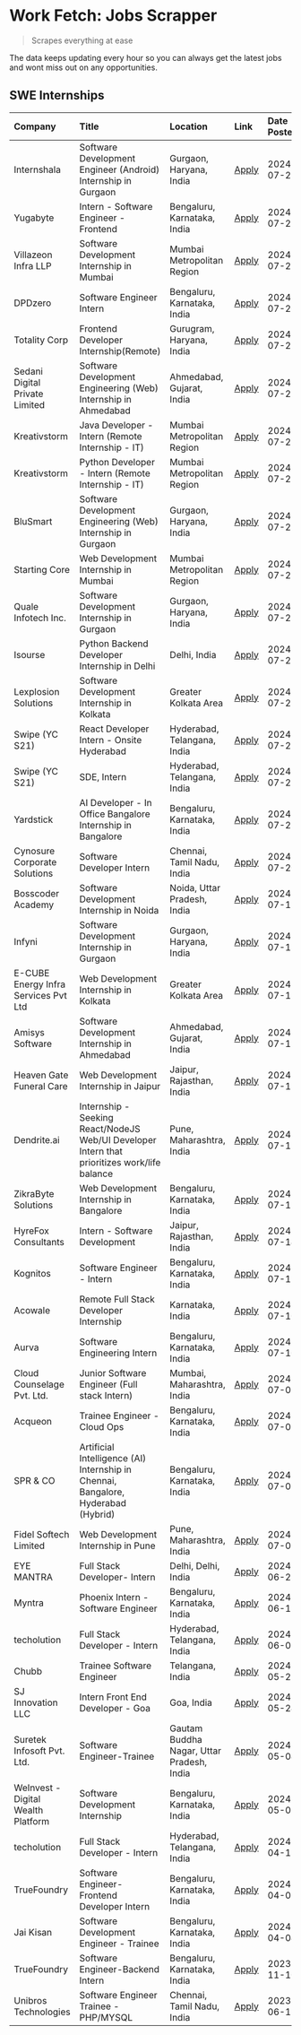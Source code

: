 # Work Fetch: Jobs Scrapper
> Scrapes everything at ease

The data keeps updating every hour so you can always get the latest jobs and wont miss out on any opportunities.

## SWE Internships
<!--START_SECTION:workfetch-->
| Company                              | Title                                                                                        | Location                                  | Link                                                                                                                                                                                                                                                                                                        | Date Posted   |
|:-------------------------------------|:---------------------------------------------------------------------------------------------|:------------------------------------------|:------------------------------------------------------------------------------------------------------------------------------------------------------------------------------------------------------------------------------------------------------------------------------------------------------------|:--------------|
| Internshala                          | Software Development Engineer (Android) Internship in Gurgaon                                | Gurgaon, Haryana, India                   | [Apply](https://in.linkedin.com/jobs/view/software-development-engineer-android-internship-in-gurgaon-at-internshala-3987153031?position=28&pageNum=0&refId=ZUH1ytI5EXIgAJA%2FAs7xNA%3D%3D&trackingId=FyMZfQ%2F%2Fuq6BzHyPXX0w0A%3D%3D&trk=public_jobs_jserp-result_search-card)                            | 2024-07-29    |
| Yugabyte                             | Intern - Software Engineer - Frontend                                                        | Bengaluru, Karnataka, India               | [Apply](https://in.linkedin.com/jobs/view/intern-software-engineer-frontend-at-yugabyte-3986935406?position=41&pageNum=0&refId=ZUH1ytI5EXIgAJA%2FAs7xNA%3D%3D&trackingId=adtO4VEz%2BYLdPmxwHVOqlA%3D%3D&trk=public_jobs_jserp-result_search-card)                                                           | 2024-07-29    |
| Villazeon Infra LLP                  | Software Development Internship in Mumbai                                                    | Mumbai Metropolitan Region                | [Apply](https://in.linkedin.com/jobs/view/software-development-internship-in-mumbai-at-villazeon-infra-llp-3985431977?position=54&pageNum=0&refId=ZUH1ytI5EXIgAJA%2FAs7xNA%3D%3D&trackingId=KHsMJviAr1H30R5n63Hibg%3D%3D&trk=public_jobs_jserp-result_search-card)                                          | 2024-07-27    |
| DPDzero                              | Software Engineer Intern                                                                     | Bengaluru, Karnataka, India               | [Apply](https://in.linkedin.com/jobs/view/software-engineer-intern-at-dpdzero-3984918371?position=35&pageNum=0&refId=ZUH1ytI5EXIgAJA%2FAs7xNA%3D%3D&trackingId=v2CIqdKZH42OMXo5SPp5WA%3D%3D&trk=public_jobs_jserp-result_search-card)                                                                       | 2024-07-26    |
| Totality Corp                        | Frontend Developer Internship(Remote)                                                        | Gurugram, Haryana, India                  | [Apply](https://in.linkedin.com/jobs/view/frontend-developer-internship-remote-at-totality-corp-3982253688?position=4&pageNum=0&refId=ZUH1ytI5EXIgAJA%2FAs7xNA%3D%3D&trackingId=YPV6bNcIV16bOag2YnCNYQ%3D%3D&trk=public_jobs_jserp-result_search-card)                                                      | 2024-07-25    |
| Sedani Digital Private Limited       | Software Development Engineering (Web) Internship in Ahmedabad                               | Ahmedabad, Gujarat, India                 | [Apply](https://in.linkedin.com/jobs/view/software-development-engineering-web-internship-in-ahmedabad-at-sedani-digital-private-limited-3985017980?position=12&pageNum=0&refId=ZUH1ytI5EXIgAJA%2FAs7xNA%3D%3D&trackingId=OnXSLcMBPyjQBF08I8qpLw%3D%3D&trk=public_jobs_jserp-result_search-card)            | 2024-07-25    |
| Kreativstorm                         | Java Developer - Intern (Remote Internship - IT)                                             | Mumbai Metropolitan Region                | [Apply](https://in.linkedin.com/jobs/view/java-developer-intern-remote-internship-it-at-kreativstorm-3984337445?position=24&pageNum=0&refId=ZUH1ytI5EXIgAJA%2FAs7xNA%3D%3D&trackingId=86CszOP9dOuNvVGGp%2Bq7%2BA%3D%3D&trk=public_jobs_jserp-result_search-card)                                            | 2024-07-25    |
| Kreativstorm                         | Python Developer - Intern (Remote Internship - IT)                                           | Mumbai Metropolitan Region                | [Apply](https://in.linkedin.com/jobs/view/python-developer-intern-remote-internship-it-at-kreativstorm-3985007700?position=38&pageNum=0&refId=ZUH1ytI5EXIgAJA%2FAs7xNA%3D%3D&trackingId=s2U2RVkhAYJhbLCRrjU8iw%3D%3D&trk=public_jobs_jserp-result_search-card)                                              | 2024-07-25    |
| BluSmart                             | Software Development Engineering (Web) Internship in Gurgaon                                 | Gurgaon, Haryana, India                   | [Apply](https://in.linkedin.com/jobs/view/software-development-engineering-web-internship-in-gurgaon-at-blusmart-3981371374?position=13&pageNum=0&refId=ZUH1ytI5EXIgAJA%2FAs7xNA%3D%3D&trackingId=tnT8lLFLwmyR5Stb5UvTrg%3D%3D&trk=public_jobs_jserp-result_search-card)                                    | 2024-07-23    |
| Starting Core                        | Web Development Internship in Mumbai                                                         | Mumbai Metropolitan Region                | [Apply](https://in.linkedin.com/jobs/view/web-development-internship-in-mumbai-at-starting-core-3981367557?position=14&pageNum=0&refId=ZUH1ytI5EXIgAJA%2FAs7xNA%3D%3D&trackingId=doWRCZKHucAW13IG9aiBzg%3D%3D&trk=public_jobs_jserp-result_search-card)                                                     | 2024-07-23    |
| Quale Infotech Inc.                  | Software Development Internship in Gurgaon                                                   | Gurgaon, Haryana, India                   | [Apply](https://in.linkedin.com/jobs/view/software-development-internship-in-gurgaon-at-quale-infotech-inc-3981372174?position=17&pageNum=0&refId=ZUH1ytI5EXIgAJA%2FAs7xNA%3D%3D&trackingId=y09KNQMn2YzUEQCr4x4rcA%3D%3D&trk=public_jobs_jserp-result_search-card)                                          | 2024-07-23    |
| Isourse                              | Python Backend Developer Internship in Delhi                                                 | Delhi, India                              | [Apply](https://in.linkedin.com/jobs/view/python-backend-developer-internship-in-delhi-at-isourse-3981371334?position=25&pageNum=0&refId=ZUH1ytI5EXIgAJA%2FAs7xNA%3D%3D&trackingId=qqWjQP%2BpB5gqb%2FYqw9QA0g%3D%3D&trk=public_jobs_jserp-result_search-card)                                               | 2024-07-23    |
| Lexplosion Solutions                 | Software Development Internship in Kolkata                                                   | Greater Kolkata Area                      | [Apply](https://in.linkedin.com/jobs/view/software-development-internship-in-kolkata-at-lexplosion-solutions-3981366528?position=27&pageNum=0&refId=ZUH1ytI5EXIgAJA%2FAs7xNA%3D%3D&trackingId=wDHN0D8lH5h4ZtClaF7M1g%3D%3D&trk=public_jobs_jserp-result_search-card)                                        | 2024-07-23    |
| Swipe (YC S21)                       | React Developer Intern - Onsite Hyderabad                                                    | Hyderabad, Telangana, India               | [Apply](https://in.linkedin.com/jobs/view/react-developer-intern-onsite-hyderabad-at-swipe-yc-s21-3981326010?position=43&pageNum=0&refId=ZUH1ytI5EXIgAJA%2FAs7xNA%3D%3D&trackingId=SOkytlDZT%2Bp4HkIQfnH66Q%3D%3D&trk=public_jobs_jserp-result_search-card)                                                 | 2024-07-23    |
| Swipe (YC S21)                       | SDE, Intern                                                                                  | Hyderabad, Telangana, India               | [Apply](https://in.linkedin.com/jobs/view/sde-intern-at-swipe-yc-s21-3980368092?position=36&pageNum=0&refId=ZUH1ytI5EXIgAJA%2FAs7xNA%3D%3D&trackingId=OqsNlnsincCErMfcviOkKg%3D%3D&trk=public_jobs_jserp-result_search-card)                                                                                | 2024-07-22    |
| Yardstick                            | AI Developer - In Office Bangalore Internship in Bangalore                                   | Bengaluru, Karnataka, India               | [Apply](https://in.linkedin.com/jobs/view/ai-developer-in-office-bangalore-internship-in-bangalore-at-yardstick-3981740317?position=45&pageNum=0&refId=ZUH1ytI5EXIgAJA%2FAs7xNA%3D%3D&trackingId=k5ZtDARRaMLrWq2KyslVBQ%3D%3D&trk=public_jobs_jserp-result_search-card)                                     | 2024-07-21    |
| Cynosure Corporate Solutions         | Software Developer Intern                                                                    | Chennai, Tamil Nadu, India                | [Apply](https://in.linkedin.com/jobs/view/software-developer-intern-at-cynosure-corporate-solutions-3979445794?position=21&pageNum=0&refId=ZUH1ytI5EXIgAJA%2FAs7xNA%3D%3D&trackingId=UjL%2BLddIOtdBKW8NyEuG6g%3D%3D&trk=public_jobs_jserp-result_search-card)                                               | 2024-07-20    |
| Bosscoder Academy                    | Software Development Internship in Noida                                                     | Noida, Uttar Pradesh, India               | [Apply](https://in.linkedin.com/jobs/view/software-development-internship-in-noida-at-bosscoder-academy-3979668791?position=5&pageNum=0&refId=ZUH1ytI5EXIgAJA%2FAs7xNA%3D%3D&trackingId=YGS%2BMryKAFXxYulBhd%2B%2FdQ%3D%3D&trk=public_jobs_jserp-result_search-card)                                        | 2024-07-18    |
| Infyni                               | Software Development Internship in Gurgaon                                                   | Gurgaon, Haryana, India                   | [Apply](https://in.linkedin.com/jobs/view/software-development-internship-in-gurgaon-at-infyni-3979668846?position=9&pageNum=0&refId=ZUH1ytI5EXIgAJA%2FAs7xNA%3D%3D&trackingId=IxpCzA4EohXWXoXJzEu%2B1A%3D%3D&trk=public_jobs_jserp-result_search-card)                                                     | 2024-07-18    |
| E-CUBE Energy Infra Services Pvt Ltd | Web Development Internship in Kolkata                                                        | Greater Kolkata Area                      | [Apply](https://in.linkedin.com/jobs/view/web-development-internship-in-kolkata-at-e-cube-energy-infra-services-pvt-ltd-3979668815?position=15&pageNum=0&refId=ZUH1ytI5EXIgAJA%2FAs7xNA%3D%3D&trackingId=8sDntTHJDNlyZlYQxxR4zw%3D%3D&trk=public_jobs_jserp-result_search-card)                             | 2024-07-18    |
| Amisys Software                      | Software Development Internship in Ahmedabad                                                 | Ahmedabad, Gujarat, India                 | [Apply](https://in.linkedin.com/jobs/view/software-development-internship-in-ahmedabad-at-amisys-software-3979670728?position=19&pageNum=0&refId=ZUH1ytI5EXIgAJA%2FAs7xNA%3D%3D&trackingId=geYlrb6Eeiekkaz7XD5%2FUA%3D%3D&trk=public_jobs_jserp-result_search-card)                                         | 2024-07-18    |
| Heaven Gate Funeral Care             | Web Development Internship in Jaipur                                                         | Jaipur, Rajasthan, India                  | [Apply](https://in.linkedin.com/jobs/view/web-development-internship-in-jaipur-at-heaven-gate-funeral-care-3979674387?position=37&pageNum=0&refId=ZUH1ytI5EXIgAJA%2FAs7xNA%3D%3D&trackingId=DQpYiJrCERNuWtH5Y7SKdQ%3D%3D&trk=public_jobs_jserp-result_search-card)                                          | 2024-07-18    |
| Dendrite.ai                          | Internship - Seeking React/NodeJS Web/UI Developer Intern that prioritizes work/life balance | Pune, Maharashtra, India                  | [Apply](https://in.linkedin.com/jobs/view/internship-seeking-react-nodejs-web-ui-developer-intern-that-prioritizes-work-life-balance-at-dendrite-ai-3979104292?position=52&pageNum=0&refId=ZUH1ytI5EXIgAJA%2FAs7xNA%3D%3D&trackingId=4zbcXB6XOVLI1UarwYUVrQ%3D%3D&trk=public_jobs_jserp-result_search-card) | 2024-07-18    |
| ZikraByte Solutions                  | Web Development Internship in Bangalore                                                      | Bengaluru, Karnataka, India               | [Apply](https://in.linkedin.com/jobs/view/web-development-internship-in-bangalore-at-zikrabyte-solutions-3978596765?position=39&pageNum=0&refId=ZUH1ytI5EXIgAJA%2FAs7xNA%3D%3D&trackingId=Vz%2FmjtWXpfR3O8Bt5BRFXQ%3D%3D&trk=public_jobs_jserp-result_search-card)                                          | 2024-07-17    |
| HyreFox Consultants                  | Intern - Software Development                                                                | Jaipur, Rajasthan, India                  | [Apply](https://in.linkedin.com/jobs/view/intern-software-development-at-hyrefox-consultants-3975991352?position=42&pageNum=0&refId=ZUH1ytI5EXIgAJA%2FAs7xNA%3D%3D&trackingId=V0Db2j%2FS3paZsMOBUOCuOQ%3D%3D&trk=public_jobs_jserp-result_search-card)                                                      | 2024-07-14    |
| Kognitos                             | Software Engineer - Intern                                                                   | Bengaluru, Karnataka, India               | [Apply](https://in.linkedin.com/jobs/view/software-engineer-intern-at-kognitos-3973566759?position=6&pageNum=0&refId=ZUH1ytI5EXIgAJA%2FAs7xNA%3D%3D&trackingId=5HstMv5lzgiemHxc4UuAJQ%3D%3D&trk=public_jobs_jserp-result_search-card)                                                                       | 2024-07-11    |
| Acowale                              | Remote Full Stack Developer Internship                                                       | Karnataka, India                          | [Apply](https://in.linkedin.com/jobs/view/remote-full-stack-developer-internship-at-acowale-3971889398?position=11&pageNum=0&refId=ZUH1ytI5EXIgAJA%2FAs7xNA%3D%3D&trackingId=mwdmTUZ376D2ZzLyVNYn1w%3D%3D&trk=public_jobs_jserp-result_search-card)                                                         | 2024-07-10    |
| Aurva                                | Software Engineering Intern                                                                  | Bengaluru, Karnataka, India               | [Apply](https://in.linkedin.com/jobs/view/software-engineering-intern-at-aurva-3972234446?position=47&pageNum=0&refId=ZUH1ytI5EXIgAJA%2FAs7xNA%3D%3D&trackingId=G7nZO0633gQnA%2BrifyIHOA%3D%3D&trk=public_jobs_jserp-result_search-card)                                                                    | 2024-07-10    |
| Cloud Counselage Pvt. Ltd.           | Junior Software Engineer (Full stack Intern)                                                 | Mumbai, Maharashtra, India                | [Apply](https://in.linkedin.com/jobs/view/junior-software-engineer-full-stack-intern-at-cloud-counselage-pvt-ltd-3967725851?position=16&pageNum=0&refId=ZUH1ytI5EXIgAJA%2FAs7xNA%3D%3D&trackingId=O%2B7K4Qj0JJrZUkYYpYzAAg%3D%3D&trk=public_jobs_jserp-result_search-card)                                  | 2024-07-09    |
| Acqueon                              | Trainee Engineer - Cloud Ops                                                                 | Bengaluru, Karnataka, India               | [Apply](https://in.linkedin.com/jobs/view/trainee-engineer-cloud-ops-at-acqueon-3971538216?position=56&pageNum=0&refId=ZUH1ytI5EXIgAJA%2FAs7xNA%3D%3D&trackingId=EJfhS1MaRzVbDsCj5o5qJQ%3D%3D&trk=public_jobs_jserp-result_search-card)                                                                     | 2024-07-09    |
| SPR & CO                             | Artificial Intelligence (AI) Internship in Chennai, Bangalore, Hyderabad (Hybrid)            | Bengaluru, Karnataka, India               | [Apply](https://in.linkedin.com/jobs/view/artificial-intelligence-ai-internship-in-chennai-bangalore-hyderabad-hybrid-at-spr-co-3965687745?position=20&pageNum=0&refId=ZUH1ytI5EXIgAJA%2FAs7xNA%3D%3D&trackingId=VHD7bvKBc%2BpebFXQqmyYXQ%3D%3D&trk=public_jobs_jserp-result_search-card)                   | 2024-07-02    |
| Fidel Softech Limited                | Web Development Internship in Pune                                                           | Pune, Maharashtra, India                  | [Apply](https://in.linkedin.com/jobs/view/web-development-internship-in-pune-at-fidel-softech-limited-3965691167?position=23&pageNum=0&refId=ZUH1ytI5EXIgAJA%2FAs7xNA%3D%3D&trackingId=MMz0S058mXWWYyoqgpfhgg%3D%3D&trk=public_jobs_jserp-result_search-card)                                               | 2024-07-02    |
| EYE MANTRA                           | Full Stack Developer- Intern                                                                 | Delhi, Delhi, India                       | [Apply](https://in.linkedin.com/jobs/view/full-stack-developer-intern-at-eye-mantra-3960988037?position=46&pageNum=0&refId=ZUH1ytI5EXIgAJA%2FAs7xNA%3D%3D&trackingId=aoAikqM0w2semXegV%2B3fbQ%3D%3D&trk=public_jobs_jserp-result_search-card)                                                               | 2024-06-28    |
| Myntra                               | Phoenix Intern - Software Engineer                                                           | Bengaluru, Karnataka, India               | [Apply](https://in.linkedin.com/jobs/view/phoenix-intern-software-engineer-at-myntra-3947244832?position=33&pageNum=0&refId=ZUH1ytI5EXIgAJA%2FAs7xNA%3D%3D&trackingId=5MhPRFYk5vLG6NPm08Jd%2Fw%3D%3D&trk=public_jobs_jserp-result_search-card)                                                              | 2024-06-12    |
| techolution                          | Full Stack Developer - Intern                                                                | Hyderabad, Telangana, India               | [Apply](https://in.linkedin.com/jobs/view/full-stack-developer-intern-at-techolution-3947911862?position=49&pageNum=0&refId=ZUH1ytI5EXIgAJA%2FAs7xNA%3D%3D&trackingId=7%2FS70VJE%2F1o0BLdeP8icHQ%3D%3D&trk=public_jobs_jserp-result_search-card)                                                            | 2024-06-06    |
| Chubb                                | Trainee Software Engineer                                                                    | Telangana, India                          | [Apply](https://in.linkedin.com/jobs/view/trainee-software-engineer-at-chubb-3955950075?position=31&pageNum=0&refId=ZUH1ytI5EXIgAJA%2FAs7xNA%3D%3D&trackingId=kpRgREUOmVlgN1bnilTjvA%3D%3D&trk=public_jobs_jserp-result_search-card)                                                                        | 2024-05-27    |
| SJ Innovation LLC                    | Intern Front End Developer - Goa                                                             | Goa, India                                | [Apply](https://in.linkedin.com/jobs/view/intern-front-end-developer-goa-at-sj-innovation-llc-3931678611?position=7&pageNum=0&refId=ZUH1ytI5EXIgAJA%2FAs7xNA%3D%3D&trackingId=DUMto31zhSfvIgOecMTTPg%3D%3D&trk=public_jobs_jserp-result_search-card)                                                        | 2024-05-24    |
| Suretek Infosoft Pvt. Ltd.           | Software Engineer-Trainee                                                                    | Gautam Buddha Nagar, Uttar Pradesh, India | [Apply](https://in.linkedin.com/jobs/view/software-engineer-trainee-at-suretek-infosoft-pvt-ltd-3916999948?position=30&pageNum=0&refId=ZUH1ytI5EXIgAJA%2FAs7xNA%3D%3D&trackingId=ELwc%2BktVpU%2BQzLYHUBXzrw%3D%3D&trk=public_jobs_jserp-result_search-card)                                                 | 2024-05-04    |
| WeInvest - Digital Wealth Platform   | Software Development Internship                                                              | Bengaluru, Karnataka, India               | [Apply](https://in.linkedin.com/jobs/view/software-development-internship-at-weinvest-digital-wealth-platform-3912867225?position=2&pageNum=0&refId=ZUH1ytI5EXIgAJA%2FAs7xNA%3D%3D&trackingId=huu0tkL%2Bz0KARcEodTYwQg%3D%3D&trk=public_jobs_jserp-result_search-card)                                      | 2024-05-01    |
| techolution                          | Full Stack Developer - Intern                                                                | Hyderabad, Telangana, India               | [Apply](https://in.linkedin.com/jobs/view/full-stack-developer-intern-at-techolution-3904814977?position=55&pageNum=0&refId=ZUH1ytI5EXIgAJA%2FAs7xNA%3D%3D&trackingId=1IB%2FTzpy7PbxFVv%2FnBotzQ%3D%3D&trk=public_jobs_jserp-result_search-card)                                                            | 2024-04-18    |
| TrueFoundry                          | Software Engineer- Frontend Developer Intern                                                 | Bengaluru, Karnataka, India               | [Apply](https://in.linkedin.com/jobs/view/software-engineer-frontend-developer-intern-at-truefoundry-3887320206?position=22&pageNum=0&refId=ZUH1ytI5EXIgAJA%2FAs7xNA%3D%3D&trackingId=h7shQuqPzZ2AIZAPYZb49w%3D%3D&trk=public_jobs_jserp-result_search-card)                                                | 2024-04-05    |
| Jai Kisan                            | Software Development Engineer - Trainee                                                      | Bengaluru, Karnataka, India               | [Apply](https://in.linkedin.com/jobs/view/software-development-engineer-trainee-at-jai-kisan-3913911193?position=26&pageNum=0&refId=ZUH1ytI5EXIgAJA%2FAs7xNA%3D%3D&trackingId=boekzlSqHKR7AW7GbyAJBA%3D%3D&trk=public_jobs_jserp-result_search-card)                                                        | 2024-04-04    |
| TrueFoundry                          | Software Engineer-Backend Intern                                                             | Bengaluru, Karnataka, India               | [Apply](https://in.linkedin.com/jobs/view/software-engineer-backend-intern-at-truefoundry-3779508170?position=40&pageNum=0&refId=ZUH1ytI5EXIgAJA%2FAs7xNA%3D%3D&trackingId=eK0vS7syYAHzesDegMheBw%3D%3D&trk=public_jobs_jserp-result_search-card)                                                           | 2023-11-10    |
| Unibros Technologies                 | Software Engineer Trainee - PHP/MYSQL                                                        | Chennai, Tamil Nadu, India                | [Apply](https://in.linkedin.com/jobs/view/software-engineer-trainee-php-mysql-at-unibros-technologies-3656599241?position=50&pageNum=0&refId=ZUH1ytI5EXIgAJA%2FAs7xNA%3D%3D&trackingId=QMJElhyGjmzS0w877P96Xg%3D%3D&trk=public_jobs_jserp-result_search-card)                                               | 2023-06-12    |
<!--END_SECTION:workfetch-->
